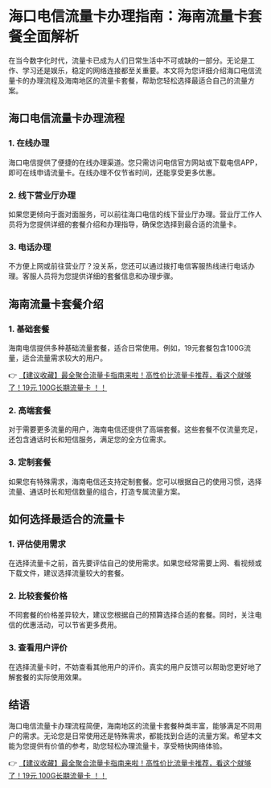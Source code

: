# 海口电信流量卡办理指南：海南流量卡套餐全面解析

在当今数字化时代，流量卡已成为人们日常生活中不可或缺的一部分。无论是工作、学习还是娱乐，稳定的网络连接都至关重要。本文将为您详细介绍海口电信流量卡的办理流程及海南地区的流量卡套餐，帮助您轻松选择最适合自己的流量方案。

## 海口电信流量卡办理流程

### 1. 在线办理
海口电信提供了便捷的在线办理渠道。您只需访问电信官方网站或下载电信APP，即可在线申请流量卡。在线办理不仅节省时间，还能享受更多优惠。

### 2. 线下营业厅办理
如果您更倾向于面对面服务，可以前往海口电信的线下营业厅办理。营业厅工作人员将为您提供详细的套餐介绍和办理指导，确保您选择到最合适的流量卡。

### 3. 电话办理
不方便上网或前往营业厅？没关系，您还可以通过拨打电信客服热线进行电话办理。客服人员将为您提供详细的套餐信息和办理步骤。

## 海南流量卡套餐介绍

### 1. 基础套餐
海南电信提供多种基础流量套餐，适合日常使用。例如，19元套餐包含100G流量，适合流量需求较大的用户。

👉 [【建议收藏】最全聚合流量卡指南来啦！高性价比流量卡推荐，看这个就够了！19元 100G长期流量卡 ！！](https://bit.ly/Liuliangka)

### 2. 高端套餐
对于需要更多流量的用户，海南电信还提供了高端套餐。这些套餐不仅流量充足，还包含通话时长和短信服务，满足您的全方位需求。

### 3. 定制套餐
如果您有特殊需求，海南电信还支持定制套餐。您可以根据自己的使用习惯，选择流量、通话时长和短信数量的组合，打造专属流量方案。

## 如何选择最适合的流量卡

### 1. 评估使用需求
在选择流量卡之前，首先要评估自己的使用需求。如果您经常需要上网、看视频或下载文件，建议选择流量较大的套餐。

### 2. 比较套餐价格
不同套餐的价格差异较大，建议您根据自己的预算选择合适的套餐。同时，关注电信的优惠活动，可以节省更多费用。

### 3. 查看用户评价
在选择流量卡时，不妨查看其他用户的评价。真实的用户反馈可以帮助您更好地了解套餐的实际使用效果。

## 结语

海口电信流量卡办理流程简便，海南地区的流量卡套餐种类丰富，能够满足不同用户的需求。无论您是日常使用还是特殊需求，都能找到合适的流量方案。希望本文能为您提供有价值的参考，助您轻松办理流量卡，享受畅快网络体验。

👉 [【建议收藏】最全聚合流量卡指南来啦！高性价比流量卡推荐，看这个就够了！19元 100G长期流量卡 ！！](https://bit.ly/Liuliangka)